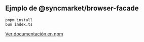 ## Ejmplo de @syncmarket/browser-facade

```
pnpm install
bun index.ts
```
[Ver documentación en npm](https://www.npmjs.com/package/@syncmarket/browser-facade)
